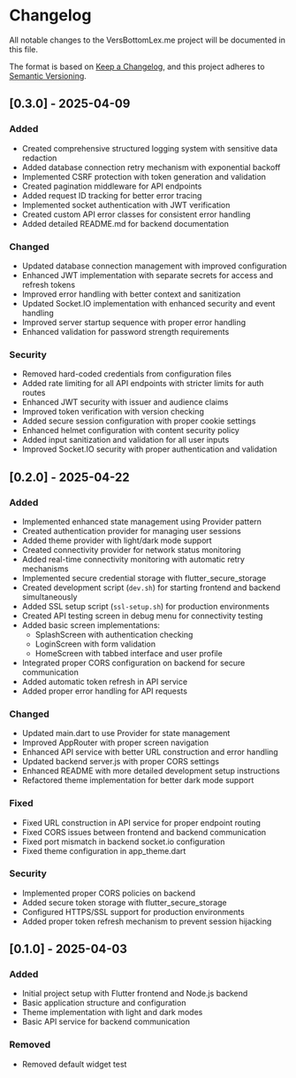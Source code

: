 # Changelog

All notable changes to the VersBottomLex.me project will be documented in this file.

The format is based on [Keep a Changelog](https://keepachangelog.com/en/1.0.0/),
and this project adheres to [Semantic Versioning](https://semver.org/spec/v2.0.0.html).

## [0.3.0] - 2025-04-09

### Added
- Created comprehensive structured logging system with sensitive data redaction
- Added database connection retry mechanism with exponential backoff
- Implemented CSRF protection with token generation and validation
- Created pagination middleware for API endpoints
- Added request ID tracking for better error tracing
- Implemented socket authentication with JWT verification
- Created custom API error classes for consistent error handling
- Added detailed README.md for backend documentation

### Changed
- Updated database connection management with improved configuration
- Enhanced JWT implementation with separate secrets for access and refresh tokens
- Improved error handling with better context and sanitization
- Updated Socket.IO implementation with enhanced security and event handling
- Improved server startup sequence with proper error handling
- Enhanced validation for password strength requirements

### Security
- Removed hard-coded credentials from configuration files
- Added rate limiting for all API endpoints with stricter limits for auth routes
- Enhanced JWT security with issuer and audience claims
- Improved token verification with version checking
- Added secure session configuration with proper cookie settings
- Enhanced helmet configuration with content security policy
- Added input sanitization and validation for all user inputs
- Improved Socket.IO security with proper authentication and validation

## [0.2.0] - 2025-04-22

### Added
- Implemented enhanced state management using Provider pattern
- Created authentication provider for managing user sessions
- Added theme provider with light/dark mode support
- Created connectivity provider for network status monitoring
- Added real-time connectivity monitoring with automatic retry mechanisms
- Implemented secure credential storage with flutter_secure_storage
- Created development script (`dev.sh`) for starting frontend and backend simultaneously
- Added SSL setup script (`ssl-setup.sh`) for production environments
- Created API testing screen in debug menu for connectivity testing
- Added basic screen implementations:
  - SplashScreen with authentication checking
  - LoginScreen with form validation
  - HomeScreen with tabbed interface and user profile
- Integrated proper CORS configuration on backend for secure communication
- Added automatic token refresh in API service
- Added proper error handling for API requests

### Changed
- Updated main.dart to use Provider for state management
- Improved AppRouter with proper screen navigation
- Enhanced API service with better URL construction and error handling
- Updated backend server.js with proper CORS settings
- Enhanced README with more detailed development setup instructions
- Refactored theme implementation for better dark mode support

### Fixed
- Fixed URL construction in API service for proper endpoint routing
- Fixed CORS issues between frontend and backend communication
- Fixed port mismatch in backend socket.io configuration
- Fixed theme configuration in app_theme.dart

### Security
- Implemented proper CORS policies on backend
- Added secure token storage with flutter_secure_storage
- Configured HTTPS/SSL support for production environments
- Added proper token refresh mechanism to prevent session hijacking

## [0.1.0] - 2025-04-03

### Added
- Initial project setup with Flutter frontend and Node.js backend
- Basic application structure and configuration
- Theme implementation with light and dark modes
- Basic API service for backend communication

### Removed
- Removed default widget test